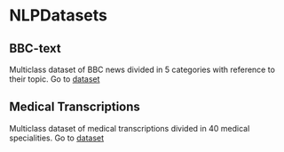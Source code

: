 # NLPDatasets

## **BBC-text**
Multiclass dataset of BBC news divided in 5 categories with reference to their topic.
Go to [dataset](/bbc-text.csv)
 ## **Medical Transcriptions**
Multiclass dataset of medical transcriptions divided in 40 medical specialities.
Go to [dataset](/med_transcripts.csv)
